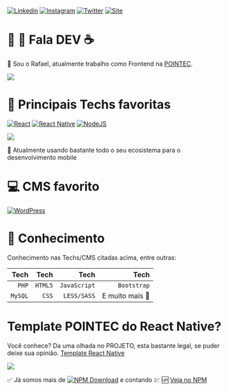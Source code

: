 [![Linkedin](https://img.shields.io/badge/Acesse%20meu-Linkedin-blue)](https://www.linkedin.com/in/rafael-paes/)
[![Instagram](https://img.shields.io/badge/Acesse%20meu-Instagram-important)](https://www.instagram.com/pointecitsolutions/)
[![Twitter](https://img.shields.io/badge/Acesse%20meu-Twitter-9cf)](https://twitter.com/paesrfael)
[![Site](https://img.shields.io/badge/Acesse%20meu-Site-red)](https://pointec.dev)

# :man: :woman: Fala DEV :coffee:
:boy: Sou o Rafael, atualmente trabalho como Frontend na [POINTEC](https://pointec.dev/).

<img src="https://github-readme-stats.vercel.app/api?username=paesrafael&show_icons=true" />

# :rocket: Principais Techs favoritas
[![React](https://img.shields.io/badge/React-20232A?style=for-the-badge&logo=react)](https://github.com/paesrafael/)
[![React Native](https://img.shields.io/badge/ReactNative-20232A?style=for-the-badge&logo=react)](https://github.com/paesrafael/)
[![NodeJS](https://img.shields.io/badge/NodeJS-333333?style=for-the-badge&logo=Node.js)](https://github.com/paesrafael/)

<img src="https://github-readme-stats.vercel.app/api/top-langs/?username=paesrafael&layout=compact" />

:small_blue_diamond: Atualmente usando bastante todo o seu ecosistema para o desenvolvimento mobile

# :computer: CMS favorito
[![WordPress](https://img.shields.io/badge/WordPress-0073AA?style=flat-square&logo=WordPress&link=https://github.com/paesrafael/)](https://github.com/paesrafael/)

# :dizzy: Conhecimento
Conhecimento nas Techs/CMS citadas acima, entre outras:

|                 Tech |      Tech |           Tech |                                           Tech |
| -------------------: | --------: | -------------: | ---------------------------------------------: |
|                `PHP` | `HTML5`   | `JavaScript`   | `Bootstrap`                                    |
|              `MySQL` | `CSS`     | `LESS/SASS`    | E muito mais :star2:                           |


# Template POINTEC do React Native?
Você conhece? Da uma olhada no PROJETO, esta bastante legal, se puder deixe sua opinião.
[Template React Native](https://github.com/paesrafael/react-native-template-pointec-basic)

<img src="https://github-readme-stats.vercel.app/api/pin/?username=paesrafael&repo=react-native-template-pointec-basic" />

:white_check_mark: Já somos mais de [![NPM Download](https://img.shields.io/npm/dt/react-native-template-pointec-basic.svg)](https://www.npmjs.com/package/react-native-template-pointec-basic) e contando :chart: :up:
[Veja no NPM](https://www.npmjs.com/package/react-native-template-pointec-basic)
